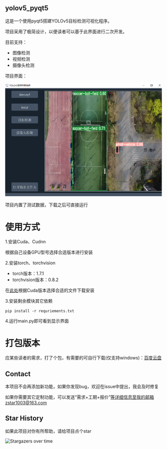 ## yolov5_pyqt5

这是一个使用pyqt5搭建YOLOv5目标检测可视化程序。

项目采用了极简设计，以便读者可以基于此界面进行二次开发。

目前支持：
- 图像检测
- 视频检测
- 摄像头检测

项目界面：

![image-20220821211811729](Assets/show.png)

项目内置了测试数据，下载之后可直接运行

# 使用方式
1.安装Cuda、Cudnn

根据自己设备GPU型号选择合适版本进行安装

2.安装torch、torchvision

- torch版本：1.7.1
- torchvision版本：0.8.2

在[此处](https://download.pytorch.org/whl/torch_stable.html)根据Cuda版本选择合适的文件下载安装

3.安装剩余模块其它依赖

```
pip install -r requriements.txt
```

4.运行main.py即可看到显示界面


# 打包版本
应某些读者的需求，打了个包，有需要的可自行下载(仅支持windows)：[百度云盘](https://pan.baidu.com/s/1egD-K_lDKQn-RdnhIk_iXg?pwd=8888)


## Contact

本项目不会再添加新功能，如果你发现bug，欢迎在issue中提出，我会及时修复

如果你需要其它定制功能，可以发送“需求+工期+报价”等详细信息至我的邮箱zstar1003@163.com
 
 
## Star History

如果此项目对你有所帮助，请给项目点个star

![Stargazers over time](https://starchart.cc/zstar1003/yolov5_pyqt5.svg)
